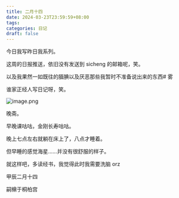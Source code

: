 ```yaml
---
title: 二月十四
date: 2024-03-23T23:59:59+08:00
tags: 
categories: 日记
draft: false
---
```

今日我写昨日我系列。

这周的日报推送，依旧没有发送到 sicheng 的邮箱呢，笑。

以及我果然一如既往的腼腆以及厌恶那些我暂时不准备说出来的东西# 雾

谁家正经人写日记呀，笑。

![image.png](https://cdn.jsdelivr.net/gh/luo029/blogimage@main/24%200324%201206%2002.png)

晚斋。

早晚课咕咕，金刚长寿咕咕。

晚上七点左右就躺在床上了，八点才睡着。

但早睡的感觉海星……并没有很舒服的样子。

就这样吧，多读经书，我觉得此时我需要洗脑 orz

甲辰二月十四

嗣檙于桐柏宫